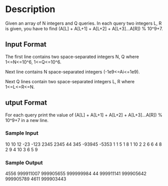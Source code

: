 # Description
Given an array of N integers and Q queries. In each query two integers L, R is given, you have to find (A[L] + A[L+1] + A[L+2] + A[L+3]...A[R]) % 10^9+7.
 

## Input Format
The first line contains two space-separated integers N, Q where 1<=N<=10^6, 1<=Q<=10^6.

Next line contains N space-separated integers (-1e9<=Ai<=1e9).

Next Q lines contain two space-separated integers L, R where 1<=L<=R<=N.

## utput Format
For each query print the value of (A[L] + A[L+1] + A[L+2] + A[L+3]...A[R]) % 10^9+7 in a new line.

### Sample Input
10 10
12 -23 -123 2345 2345 44 345 -93945 -5353 1
1 5
1 8
1 10
2 2
6 6
4 8
2 9
4 10
3 6
5 9

### Sample Output
4556
999911007
999905655
999999984
44
999911141
999905642
999905789
4611
999903443